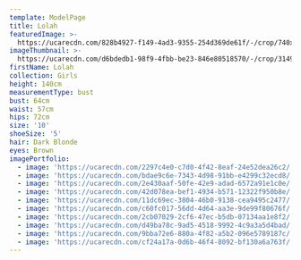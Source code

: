 ```yaml
---
template: ModelPage
title: Lolah
featuredImage: >-
  https://ucarecdn.com/828b4927-f149-4ad3-9355-254d369de61f/-/crop/740x473/0,0/-/preview/
imageThumbnail: >-
  https://ucarecdn.com/d6bdedb1-98f9-4fbb-be23-846e80518570/-/crop/3149x4630/499,0/-/preview/
firstName: Lolah
collection: Girls
height: 140cm
measurementType: bust
bust: 64cm
waist: 57cm
hips: 72cm
size: '10'
shoeSize: '5'
hair: Dark Blonde
eyes: Brown
imagePortfolio:
  - image: 'https://ucarecdn.com/2297c4e0-c7d0-4f42-8eaf-24e52dea26c2/'
  - image: 'https://ucarecdn.com/bdae9c6e-7343-4d98-91bb-e4299c32ecd8/'
  - image: 'https://ucarecdn.com/2e430aaf-50fe-42e9-adad-6572a91e1c0e/'
  - image: 'https://ucarecdn.com/42d078ea-bef1-4934-b571-12322f950b8e/'
  - image: 'https://ucarecdn.com/11dc69ec-3804-46b0-9138-cea9495c2477/'
  - image: 'https://ucarecdn.com/c60fc017-56dd-4d64-aa3e-9de99f80676f/'
  - image: 'https://ucarecdn.com/2cb07029-2cf6-47ec-b5db-07134aa1e8f2/'
  - image: 'https://ucarecdn.com/d49ba78c-9ad5-4518-9992-4c9a3a5d4bad/'
  - image: 'https://ucarecdn.com/9bba72e6-880a-4f82-a5b2-096e5789187c/'
  - image: 'https://ucarecdn.com/cf24a17a-0d6b-46f4-8092-bf130a6a763f/'
---
```


